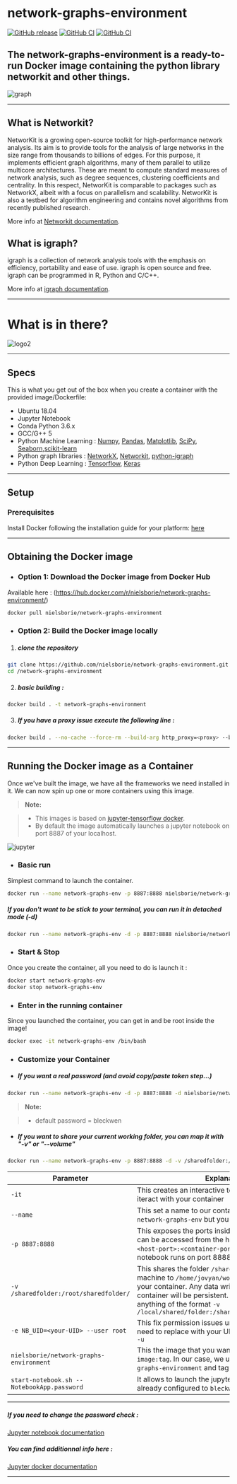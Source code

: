 # network-graphs-environment

[![GitHub release](https://img.shields.io/github/v/release/nielsborie/network-graphs-environment)](https://github.com/nielsborie/network-graphs-environment/releases/latest)
[![GitHub CI](https://img.shields.io/github/workflow/status/nielsborie/network-graphs-environment/Build%20and%20Publish)](https://github.com/nielsborie/network-graphs-environment/actions/workflows/build_and_publish.yml)
[![GitHub CI](https://img.shields.io/docker/v/nielsborie/network-graphs-environment?label=snapshot)](https://hub.docker.com/repository/docker/nielsborie/network-graphs-environment)

The network-graphs-environment is a ready-to-run Docker image containing the python library networkit and other things.
---

![graph](docs/graph.png)

---

## What is Networkit?

NetworKit is a growing open-source toolkit for high-performance network analysis. Its aim is to provide tools for the analysis of large networks in the size range from thousands to billions of edges. For this purpose, it implements efficient graph algorithms, many of them parallel to utilize multicore architectures. These are meant to compute standard measures of network analysis, such as degree sequences, clustering coefficients and centrality. In this respect, NetworKit is comparable to packages such as NetworkX, albeit with a focus on parallelism and scalability. NetworKit is also a testbed for algorithm engineering and contains novel algorithms from recently published research.

More info at [Networkit documentation](http://networkit.parco.iti.kit.edu).


## What is igraph?

igraph is a collection of network analysis tools with the emphasis on efficiency, portability and ease of use. 
igraph is open source and free. 
igraph can be programmed in R, Python and C/C++.

More info at [igraph documentation](http://igraph.org/redirect.html).

---
# What is in there?

![logo2](docs/logo2.png)

---

## Specs
This is what you get out of the box when you create a container with the provided image/Dockerfile:
* Ubuntu 18.04
* Jupyter Notebook
* Conda Python 3.6.x
* GCC/G++ 5
* Python Machine Learning : [Numpy](http://www.numpy.org/), [Pandas](http://pandas.pydata.org/), [Matplotlib](http://matplotlib.org/), [SciPy](https://www.scipy.org/), [Seaborn](https://seaborn.pydata.org/),[scikit-learn](https://www.anaconda.com/what-is-anaconda/)
* Python graph libraries : [NetworkX](https://networkx.github.io/), [Networkit](http://networkit.parco.iti.kit.edu), [python-igraph](http://igraph.org/python/)
* Python Deep Learning : [Tensorflow](https://www.tensorflow.org/), [Keras](http://keras.io/)

---
## Setup
### Prerequisites
Install Docker following the installation guide for your platform: [here](https://docs.docker.com/engine/installation/)

---

## Obtaining the Docker image
* ### Option 1: Download the Docker image from Docker Hub
Available here : (https://hub.docker.com/r/nielsborie/network-graphs-environment/)

```bash
docker pull nielsborie/network-graphs-environment
```
* ### Option 2: Build the Docker image locally
1. #####  clone the repository
```bash
git clone https://github.com/nielsborie/network-graphs-environment.git
cd /network-graphs-environment
```

2. ##### basic building : 
```bash
docker build . -t network-graphs-environment
```

3. ##### If you have a proxy issue execute the following line : 
```bash
docker build . --no-cache --force-rm --build-arg http_proxy=<proxy> --build-arg https_proxy=<proxy> --build-arg no_proxy=localhost,<proxy>,<proxy>,.an.local -t network-graphs-environment
```

---

## Running the Docker image as a Container
Once we've built the image, we have all the frameworks we need installed in it. We can now spin up one or more containers using this image.


> **Note:**

> - This images is based on [jupyter-tensorflow docker](https://github.com/jupyter/docker-stacks/tree/master/tensorflow-notebook).
> - By default the image automatically launches a jupyter notebook on port 8887 of your localhost.

![jupyter](docs/jupyter.PNG)

* ### Basic run
Simplest command to launch the container.
```bash
docker run --name network-graphs-env -p 8887:8888 nielsborie/network-graphs-environment
```


##### If you don't want to be stick to your terminal, you can run it in detached mode (-d)

```bash
docker run --name network-graphs-env -d -p 8887:8888 nielsborie/network-graphs-environment
```

* ### Start & Stop
Once you create the container, all you need to do is launch it : 
```bash
docker start network-graphs-env
docker stop network-graphs-env
```

* ### Enter in the running container
Since you launched the container, you can get in and be root inside the image!
```bash
docker exec -it network-graphs-env /bin/bash
```

* ### Customize your Container
* ##### If you want a real password (and avoid copy/paste token step...) 
```bash
docker run --name network-graphs-env -d -p 8887:8888 -d nielsborie/network-graphs-environment start-notebook.sh --NotebookApp.password="sha1:ff6a3551e13f:c3edadaa0cb4bed02293c96c14d755611069a4ba" 
```

> **Note:**

> - default password = bleckwen

* ##### If you want to share your current working folder, you can map it with "-v" or "--volume"
```bash
docker run --name network-graphs-env -p 8887:8888 -d -v /sharedfolder:/home/jovyan/work/ -e NB_UID=<your-UID/> --user root nielsborie/network-graphs-environment start-notebook.sh --NotebookApp.password="sha1:ff6a3551e13f:c3edadaa0cb4bed02293c96c14d755611069a4ba"
```

| Parameter      | Explanation                                                                                                                                                                                                                                                                                       |
|----------------|---------------------------------------------------------------------------------------------------------------------------------------------------------------------------------------------------------------------------------------------------------------------------------------------------|
|`-it`             | This creates an interactive terminal you can use to iteract with your container                                                                                                                                                                                                                   |
|`--name`             | This set a name to our container, in our case we use `network-graphs-env` but you can change it                                                                                                                                                                                                   |
|`-p 8887:8888`    | This exposes the ports inside the container so they can be accessed from the host. The format is `-p <host-port>:<container-port>`. The default jupyter notebook runs on port 8888                                                                                                                |
|`-v /sharedfolder:/root/sharedfolder/` | This shares the folder `/sharedfolder` on your host machine to `/home/jovyan/work/sharedfolder/` inside your container. Any data written to this folder by the container will be persistent. You can modify this to anything of the format `-v /local/shared/folder:/shared/folder/in/container/` |
|`-e NB_UID=<your-UID> --user root`   | This fix permission issues under the container, you need to replace <your-UID> with your UID.  You can get it with : `id -u`                                                                                                                                                                      |
|`nielsborie/network-graphs-environment`   | This the image that you want to run. The format is `image:tag`. In our case, we use the image `network-graphs-environment` and tag `latest`                                                                                                                                                       |
|`start-notebook.sh --NotebookApp.password`   | It allows to launch the jupyter with a password already configured to `bleckwen`                                                                                                                                                                                                                  |

---


##### If you need to change the password check : 
[Jupyter notebook documentation](http://jupyter-notebook.readthedocs.io/en/stable/public_server.html)

##### You can find additionnal info here : 
[Jupyter docker documentation](https://jupyter-docker-stacks.readthedocs.io/en/latest/using/common.html?highlight=password)

---





